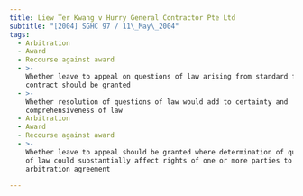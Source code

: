 ```yaml
---
title: Liew Ter Kwang v Hurry General Contractor Pte Ltd
subtitle: "[2004] SGHC 97 / 11\_May\_2004"
tags:
  - Arbitration
  - Award
  - Recourse against award
  - >-
    Whether leave to appeal on questions of law arising from standard form
    contract should be granted
  - >-
    Whether resolution of questions of law would add to certainty and
    comprehensiveness of law
  - Arbitration
  - Award
  - Recourse against award
  - >-
    Whether leave to appeal should be granted where determination of questions
    of law could substantially affect rights of one or more parties to
    arbitration agreement

---
```


